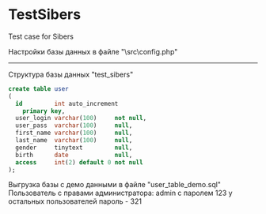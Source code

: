 # TestSibers
Test case for Sibers

Настройки базы данных в файле "\src\config.php"

---------------------
Структура базы данных "test_sibers"

```SQL
create table user
(
  id         int auto_increment
    primary key,
  user_login varchar(100)     not null,
  user_pass  varchar(100)     null,
  first_name varchar(100)     null,
  last_name  varchar(100)     null,
  gender     tinytext         null,
  birth      date             null,
  access     int(2) default 0 not null
);
```

Выгрузка базы с демо данными в файле "user_table_demo.sql"
Пользователь с правами администратора: admin с паролем 123
у остальных пользователей пароль - 321